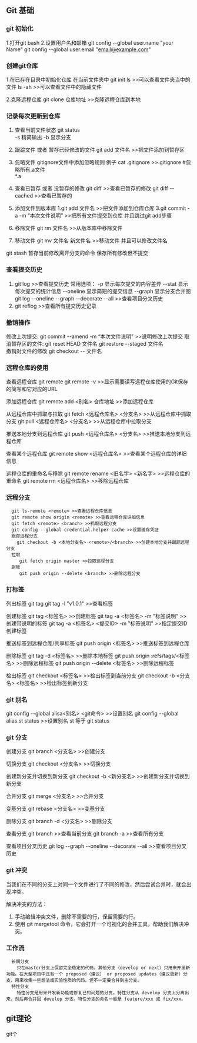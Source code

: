 <!--
 * _______________#########_______________________ 
 * ______________############_____________________ 
 * ______________#############____________________ 
 * _____________##__###########___________________ 
 * ____________###__######_#####__________________ 
 * ____________###_#######___####_________________ 
 * ___________###__##########_####________________ 
 * __________####__###########_####_______________ 
 * ________#####___###########__#####_____________ 
 * _______######___###_########___#####___________ 
 * _______#####___###___########___######_________ 
 * ______######___###__###########___######_______ 
 * _____######___####_##############__######______ 
 * ____#######__#####################_#######_____ 
 * ____#######__##############################____ 
 * ___#######__######_#################_#######___ 
 * ___#######__######_######_#########___######___ 
 * ___#######____##__######___######_____######___ 
 * ___#######________######____#####_____#####____ 
 * ____######________#####_____#####_____####_____ 
 * _____#####________####______#####_____###______ 
 * ______#####______;###________###______#________ 
 * ________##_______####________####______________ 
 * 
 * @Author: 崩布猪
 * @Date: 2024-03-03 12:07:36
 * @LastEditors: 崩布猪
 * @LastEditTime: 2024-07-17 16:33:12
 * @FilePath: \aMe!!!\CS\aToos\git.md
 * @Description: 
 * 
 -->
## Git 基础

### git 初始化
1.打开git bash
2.设置用户名和邮箱
  git config --global user.name "your Name"
  git config --global user.email "email@example.com"


### 创建git仓库
1.在已存在目录中初始化仓库
  在当前文件夹中
  git init
  ls >>可以查看文件夹当中的文件
  ls -ah  >>可以查看文件中的隐藏文件

2.克隆远程仓库
  git clone 仓库地址  >>克隆远程仓库到本地

 
### 记录每次更新到仓库
1. 查看当前文件状态
   git status  
   -s 精简输出
   -b 显示分支
2. 跟踪文件 或者 暂存已经修改的文件
   git add 文件名  >>把文件添加到暂存区
   
3. 忽略文件
   gitignore文件中添加忽略规则
   例子 cat .gitignore >>.gitignore
   #忽略所有.a文件  
   *.a
4. 查看已暂存 或者 没暂存的修改
   git diff  >>查看已暂存的修改
   git diff --cached  >>查看已暂存的
5. 添加文件到版本库
  1.git add 文件名  >>把文件添加到仓库仓库
  3.git commit -a -m “本次文件说明”  >>把所有文件提交到仓库 并且跳过git add步骤
 
6. 移除文件
   git rm 文件名  >>从版本库中移除文件
7. 移动文件
   git mv 文件名 新文件名  >>移动文件 并且可以修改文件名

git stash
暂存当前修改离开分支的命令
保存所有修改但不提交
### 查看提交历史
1. git log  >>查看提交历史
常用选项：
  -p 显示每次提交的内容差异
  --stat 显示每次提交的统计信息
  --oneline 显示简短的提交信息
  --graph 显示分支合并图 
  git log --oneline --graph --decorate --all  >>查看项目分叉历史
  2. git reflog  >>查看所有提交历史记录
### 撤销操作
修改上次提交:
git commit --amend -m “本次文件说明”  >>说明修改上次提交
取消暂存区的文件:
git reset HEAD 文件名 
git restore --staged 文件名  
撤销对文件的修改
git checkout -- 文件名  

### 远程仓库的使用
查看远程仓库 
git remote 
git remote -v  >>显示需要读写远程仓库使用的Git保存的简写和它对应的URL

添加远程仓库
git remote add <别名> 仓库地址  >>添加远程仓库

从远程仓库中抓取与拉取
git fetch <远程仓库名> <分支名>  >>从远程仓库中抓取分支
git pull <远程仓库名> <分支名>  >>从远程仓库中拉取分支

推送本地分支到远程仓库
git push <远程仓库名> <分支名>  >>推送本地分支到远程仓库

查看某个远程仓库
git remote show <远程仓库名>  >>查看某个远程仓库的详细信息

远程仓库的重命名与移除
git remote rename <旧名字> <新名字>  >>远程仓库的重命名
git remote rm <远程仓库名>  >>移除远程仓库

### 远程分支
      git ls-remote <remote> >>查看远程仓库信息
      git remote show origin <remote> >>查看远程仓库详细信息
      git fetch <remote> <branch> >>抓取远程分支
      git config --global credential.helper cache >>设置缓存凭证
      跟踪远程分支
        git checkout -b <本地分支名> <remote>/<branch> >>创建本地分支并跟踪远程分支
      拉取
         git fetch origin master >>拉取远程分支
      删除
         git push origin --delete <branch> >>删除远程分支

### 打标签
列出标签 
git tag 
git tag -l "v1.0.1"  >>查看标签

创建标签
git tag <标签名>  >>创建标签
git tag -a <标签名> -m "标签说明"  >>创建带说明的标签
git tag -a <标签名> <提交ID> -m "标签说明"  >>指定提交ID创建标签

推送标签到远程仓库/共享标签
git push origin <标签名>  >>推送标签到远程仓库

删除标签
git tag -d <标签名>  >>删除本地标签
git push origin :refs/tags/<标签名>  >>删除远程标签
git push origin --delete <标签名>  >>删除远程标签

检出标签
git checkout <标签名>  >>检出标签到当前分支
git checkout -b <分支名> <标签名>  >>检出标签到新分支

### git 别名

git config --global alisa<别名> <git命令>  >>设置别名
git config --global alias.st status  >>设置别名 st 等于 git status


###  git 分支
创建分支 
git branch <分支名>  >>创建分支

切换分支 
git checkout <分支名>  >>切换分支

创建新分支并切换到新分支 
git checkout -b <新分支名>  >>创建新分支并切换到新分支

合并分支 
git merge <分支名>  >>合并分支

变基分支
git rebase <分支名>  >>变基分支

删除分支 
git branch -d <分支名>  >>删除分支

查看分支 
git branch  >>查看当前分支
git branch -a  >>查看所有分支

查看项目分叉历史
git log --graph --oneline --decorate --all  >>查看项目分叉历史
 

### git 冲突
当我们在不同的分支上对同一个文件进行了不同的修改，然后尝试合并时，就会出现冲突。

解决冲突的方法：
1. 手动编辑冲突文件，删除不需要的行，保留需要的行。
2. 使用 git mergetool 命令，它会打开一个可视化的合并工具，帮助我们解决冲突。

### 工作流
      长期分支
        只在master分支上保留完全稳定的代码，其他分支（develop or next）只用来开发新功能。在大型项目中还有一个 proposed（建议） or proposed updates（建议更新）分支，用来收集一些想法或实验性质的代码，但不一定要合并到主分支。
      特性分支
        特性分支是用来开发新功能或修复已知问题的分支。特性分支从 develop 分支上分离出来，然后再合并回 develop 分支。特性分支的命名一般是 feature/xxx 或 fix/xxx。



## git理论

git个